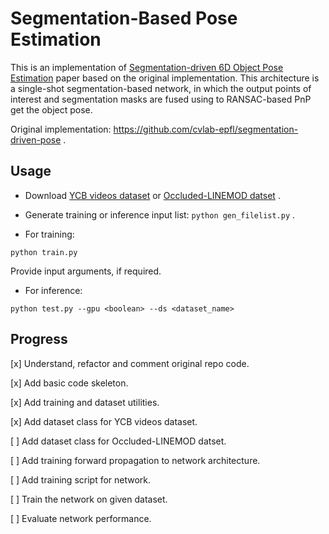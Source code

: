 # Segmentation-Based Pose Estimation

This is an implementation of [Segmentation-driven 6D Object Pose Estimation](https://arxiv.org/abs/1812.02541) paper based on the original implementation. This architecture is a single-shot segmentation-based network, in which the output points of interest and segmentation masks are fused using to RANSAC-based PnP  get the object pose.

Original implementation: https://github.com/cvlab-epfl/segmentation-driven-pose . 

## Usage

- Download [YCB videos dataset](https://rse-lab.cs.washington.edu/projects/posecnn/) or [Occluded-LINEMOD datset](https://hci.iwr.uni-heidelberg.de/vislearn/iccv2015-occlusion-challenge/) .

- Generate training or inference input list: 
`python gen_filelist.py` .

- For training:

```
python train.py
```
Provide input arguments, if required.

- For inference:
```
python test.py --gpu <boolean> --ds <dataset_name>
```

## Progress

[x] Understand, refactor and comment original repo code.

[x] Add basic code skeleton.

[x] Add training and dataset utilities.

[x] Add dataset class for YCB videos dataset.

[ ] Add dataset class for Occluded-LINEMOD datset.

[ ] Add training forward propagation to network architecture.

[ ] Add training script for network.

[ ] Train the network on given dataset.

[ ] Evaluate network performance.